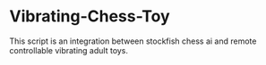 # Vibrating-Chess-Toy
This script is an integration between stockfish chess ai and remote controllable vibrating adult toys.  
